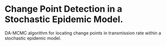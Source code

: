 # Change Point Detection in a Stochastic Epidemic Model.
DA-MCMC algorithm for locating change points in transmission rate within a stochastic epidemic model.
